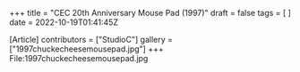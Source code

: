 +++
title = "CEC 20th Anniversary Mouse Pad (1997)"
draft = false
tags = [ ]
date = 2022-10-19T01:41:45Z

[Article]
contributors = ["StudioC"]
gallery = ["1997chuckecheesemousepad.jpg"]
+++
<gallery>
File:1997chuckecheesemousepad.jpg
</gallery>